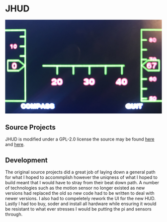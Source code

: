 # JHUD
![A photo of the view from JHUD](view.jpg)

## Source Projects
JHUD is modified under a GPL-2.0 license the source may be found [here](https://github.com/peterh/pyobd) and [here](https://courses.ece.cornell.edu/ece5990/ECE5990_Spring16_FinalProjects/wjv29_xz245/index.html).

## Development
The original source projects did a great job of laying down a general path for what I hoped to accommplish however the uniqness of what I hoped to build meant that I would have to stray from their beat down path. A number of technologies such as the motion sensor no longer existed as new versions had replaced the old so new code had to be written to deal with newer versions. I also had to compeletely rework the UI for the new HUD. Lastly I had too buy, soder and install all hardware while ensuring it would be resistant to what ever stresses I would be putting the pi and sensors through. 
